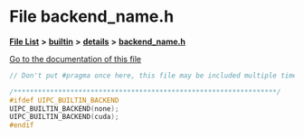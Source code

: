 

# File backend\_name.h

[**File List**](files.md) **>** [**builtin**](dir_e46c520626162f9e42d80fd08f196511.md) **>** [**details**](dir_4db2109fccbcdb4025718aaa828a1196.md) **>** [**backend\_name.h**](backend__name_8h.md)

[Go to the documentation of this file](backend__name_8h.md)


```C++
// Don't put #pragma once here, this file may be included multiple times.

/*****************************************************************/ 
#ifdef UIPC_BUILTIN_BACKEND
UIPC_BUILTIN_BACKEND(none);
UIPC_BUILTIN_BACKEND(cuda);
#endif
```


